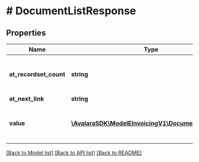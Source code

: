 # # DocumentListResponse

## Properties

Name | Type | Description | Notes
------------ | ------------- | ------------- | -------------
**at_recordset_count** | **string** | Count of collections for the given date range | [optional]
**at_next_link** | **string** |  | [optional]
**value** | [**\AvalaraSDK\ModelEInvoicingV1\DocumentSummary[]**](DocumentSummary.md) | Array of documents matching query parameters |

[[Back to Model list]](../../../README.md#models) [[Back to API list]](../../../README.md#endpoints) [[Back to README]](../../../README.md)
